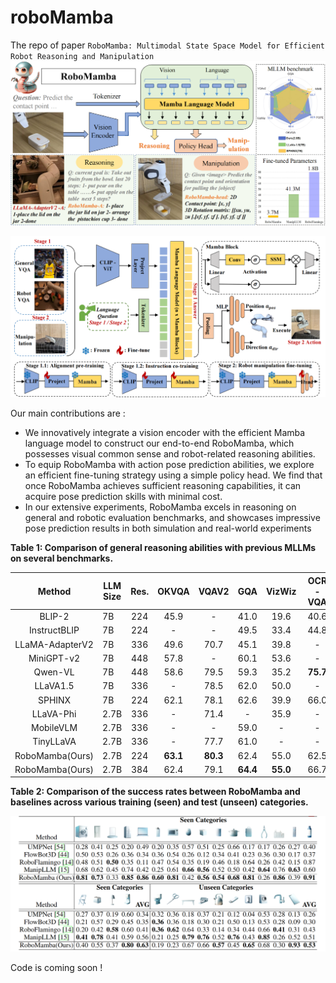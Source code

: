 # roboMamba

The repo of paper `RoboMamba: Multimodal State Space Model for Efficient Robot Reasoning and Manipulation`
![robo-mamba-main](roboMamba.png)

![robo-mamba-main_00](robomamba_main.png)

Our main contributions are :

+ We innovatively integrate a vision encoder with the efficient Mamba language model to construct our end-to-end RoboMamba, which possesses visual common sense and robot-related reasoning abilities.
+ To equip RoboMamba with action pose prediction abilities, we explore an efficient fine-tuning strategy using a simple policy head. We find that once RoboMamba achieves sufficient reasoning capabilities, it can acquire pose prediction skills with minimal cost.
+ In our extensive experiments, RoboMamba excels in reasoning on general and robotic evaluation benchmarks, and showcases impressive pose prediction results in both simulation and real-world experiments

**Table 1: Comparison of general reasoning abilities with previous MLLMs on several benchmarks.**

|     Method      | LLM Size | Res. |  OKVQA   |  VQAV2   |   GQA    |  VizWiz  | OCR-VQA  |   POPE   |    MME     |   MMB    |  MM-Vet  |
| :-------------: | -------- | :--: | :------: | :------: | :------: | :------: | :------: | :------: | :--------: | :------: | :------: |
|     BLIP-2      | 7B       | 224  |   45.9   |    -     |   41.0   |   19.6   |   40.6   |   85.3   |   1293.8   |    -     |   22.4   |
|  InstructBLIP   | 7B       | 224  |    -     |    -     |   49.5   |   33.4   |   44.8   |    -     |     -      |    36    |   26.2   |
| LLaMA-AdapterV2 | 7B       | 336  |   49.6   |   70.7   |   45.1   |   39.8   |    -     |    -     |   1328.4   |    -     |    -     |
|   MiniGPT-v2    | 7B       | 448  |   57.8   |    -     |   60.1   |   53.6   |    -     |    -     |     -      |    -     |    -     |
|     Qwen-VL     | 7B       | 448  |   58.6   |   79.5   |   59.3   |   35.2   | **75.7** |    -     |     -      |   38.2   |    -     |
|    LLaVA1.5     | 7B       | 336  |    -     |   78.5   |   62.0   |   50.0   |    -     |   85.9   | **1510.7** |   64.3   |   30.5   |
|     SPHINX      | 7B       | 224  |   62.1   |   78.1   |   62.6   |   39.9   |   66.0   |   80.7   |   1476.1   |   66.9   | **36.0** |
|    LLaVA-Phi    | 2.7B     | 336  |    -     |   71.4   |    -     |   35.9   |    -     |   85.0   |   1335.1   |   59.8   |   28.9   |
|    MobileVLM    | 2.7B     | 336  |    -     |    -     |   59.0   |    -     |    -     |   84.9   |   1288.9   |   59.6   |    -     |
|    TinyLLaVA    | 2.7B     | 336  |    -     |   77.7   |   61.0   |    -     |    -     |   86.3   |   1437.3   | **68.3** |   31.7   |
| RoboMamba(Ours) | 2.7B     | 224  | **63.1** | **80.3** |   62.4   |   55.0   |   62.5   |   85.3   |   1314.8   |   64.2   |   28.6   |
| RoboMamba(Ours) | 2.7B     | 384  |   62.4   |   79.1   | **64.4** | **55.0** |   66.7   | **86.9** |   1354.2   |   65.7   |   29.7   |



**Table 2: Comparison of the success rates between RoboMamba and baselines across various training (seen) and test (unseen) categories.**

![table2](table2.png)



Code is coming soon !
